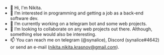 - 👋 Hi, I'm Nikita.
- 👀 I’m interested in programming and getting a job as a back-end software dev.
- 🌱 I’m currently working on a telegram bot and some web projects.
- 💙 I’m looking to collaborate on any web projects out there. Although, something else would also be interesting.
- 📫 You can reach me on telegram (@synalice), Discord (synalice#4642) or send an e-mail (nikita.nikita.krasnov@gmail.com).

<!---
synalice/synalice is a ✨ special ✨ repository because its `README.md` (this file) appears on your GitHub profile.
You can click the Preview link to take a look at your changes.

Added this line to make a test commit.
This line was created on branch "branch-one".
--->
